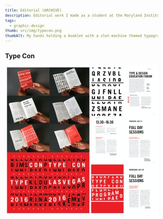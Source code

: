 ```yaml
---
title: Editorial (ARCHIVE)
description: Editorial work I made as a student at the Maryland Institute College of Art
tags:
  - graphic-design
thumb: src/img/typecon.png
thumbAlt: My hands holding a booklet with a slot-machine themed typographic design for a fake typography conference held in Las Vegas
---
```

## Type Con 
![Truist](./img/typecon.png)

